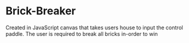 # Brick-Breaker
Created in JavaScript canvas that takes users house to input the control paddle. The user is required to break all bricks in-order to win
